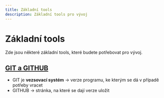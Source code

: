```yaml
---
title: Základní tools
description: Základní tools pro vývoj
---
```


# Základní tools

Zde jsou některé základní tools, které budete potřebovat pro vývoj.

## [GIT a GITHUB](./git)

- GIT je **vezsovací systém** -> verze programu, ke kterým se dá v případě potřeby vracet
- GITHUB -> stránka, na které se dají verze uložit
